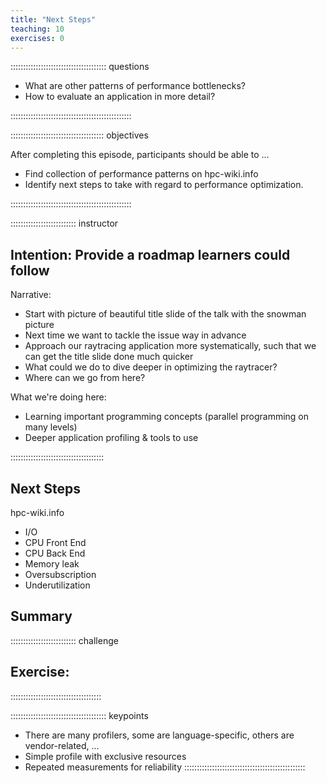 ```yaml
---
title: "Next Steps"
teaching: 10
exercises: 0
---
```


:::::::::::::::::::::::::::::::::::::: questions 

- What are other patterns of performance bottlenecks?
- How to evaluate an application in more detail?

::::::::::::::::::::::::::::::::::::::::::::::::

::::::::::::::::::::::::::::::::::::: objectives

After completing this episode, participants should be able to …

- Find collection of performance patterns on hpc-wiki.info
- Identify next steps to take with regard to performance optimization.

::::::::::::::::::::::::::::::::::::::::::::::::


:::::::::::::::::::::::::: instructor
## Intention: Provide a roadmap learners could follow

Narrative:
- Start with picture of beautiful title slide of the talk with the snowman picture
- Next time we want to tackle the issue way in advance
- Approach our raytracing application more systematically, such that we can get the title slide done much quicker
- What could we do to dive deeper in optimizing the raytracer?
- Where can we go from here?

What we're doing here:
- Learning important programming concepts (parallel programming on many levels)
- Deeper application profiling & tools to use

:::::::::::::::::::::::::::::::::::::


## Next Steps

hpc-wiki.info
- I/O
- CPU Front End
- CPU Back End
- Memory leak
- Oversubscription
- Underutilization

<!-- EPISODE CONTENT HERE -->
## Summary

:::::::::::::::::::::::::: challenge
## Exercise:
::::::::::::::::::::::::::::::::::::

:::::::::::::::::::::::::::::::::::::: keypoints
- There are many profilers, some are language-specific, others are vendor-related, ...
- Simple profile with exclusive resources
- Repeated measurements for reliability
::::::::::::::::::::::::::::::::::::::::::::::::
